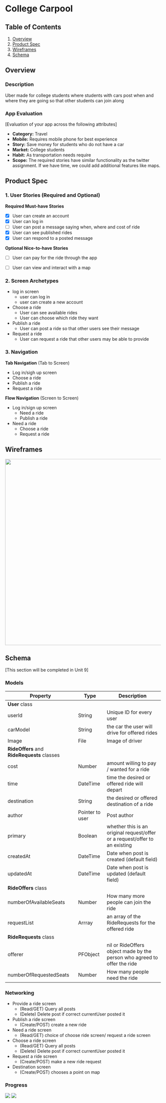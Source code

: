 # College Carpool 

## Table of Contents
1. [Overview](#Overview)
1. [Product Spec](#Product-Spec)
1. [Wireframes](#Wireframes)
2. [Schema](#Schema)

## Overview
### Description
Uber made for college students where students with cars post when and where they are going so that other students can join along

### App Evaluation
[Evaluation of your app across the following attributes]
- **Category:** Travel
- **Mobile:** Requires mobile phone for best experience
- **Story:** Save money for students who do not have a car
- **Market:** College students
- **Habit:** As transportation needs require
- **Scope:** The required stories have similar functionality as the twitter assignment. If we have time, we could add additional features like maps.

## Product Spec

### 1. User Stories (Required and Optional)

**Required Must-have Stories**

- [X] User can create an account
- [X] User can log in
- [ ] User can post a message saying when, where and cost of ride
- [X] User can see published rides
- [X] User can respond to a posted message

**Optional Nice-to-have Stories**

- [ ] User can pay for the ride through the app
- [ ] User can view and interact with a map


### 2. Screen Archetypes

* log in screen
   * user can log in
   * user can create a new account
* Choose a ride
   * User can see available rides
   * User can choose which ride they want
* Publish a ride
    * User can post a ride so that other users see their message
* Request a ride
    * User can request a ride that other users may be able to provide

### 3. Navigation

**Tab Navigation** (Tab to Screen)

* Log in/sigh up screen
* Choose a ride
* Publish a ride
* Request a ride

**Flow Navigation** (Screen to Screen)

* Log in/sign up screen
   * Need a ride
   * Publish a ride
* Need a ride
   * Choose a ride
   * Request a ride

## Wireframes

<img src="https://i.ibb.co/ckXrbSq/wireframe.jpg" width=600>

## Schema 
[This section will be completed in Unit 9]
### Models



| Property | Type     |Description                     |
| -------- | -------- | --------                       |
| **User** class|
| userId   | String   | Unique ID for every user       | 
| carModel | String   | the car the user will drive for offered rides                       |
| Image     | File     | Image of driver       |
| **RideOffers** and **RideRequests** classes|
| cost | Number   | amount willing to pay / wanted for a ride                       |
| time | DateTime   | time the desired or offered ride will depart                       |
| destination | String   | the desired or offered destination of a ride                       |
| author     | Pointer to user     | Post author       |
| primary     |  Boolean     | whether this is an original request/offer or a request/offer to an existing       |
| createdAt     | DateTime     | Date when post is created (default field)|
| updatedAt     | DateTime     | Date when post is updated (default field)|
|**RideOffers** class|
| numberOfAvailableSeats     | Number     | How many more people can join the ride|
| requestList	| Arrray<PFObject>	| an array of the RideRequests for the offered ride |
|**RideRequests** class|
| offerer     | PFObject     | nil or RideOffers object made by the person who agreed to offer the ride |
| numberOfRequestedSeats     | Number     | How many people need the ride|

### Networking
* Provide a ride screen
    * (Read/GET) Query all posts
    * (Delete) Delete post if correct currentUser posted it
* Publish a ride screen
    * (Create/POST) create a new ride
* Need a ride screen
    * (Read/GET) choice of choose ride screen/ request a ride screen
* Choose a ride screen
    * (Read/GET) Query all posts
    * (Delete) Delete post if correct currentUser posted it
* Request a ride screen
    * (Create/POST) make a new ride request
* Destination screen
    * (Create/POST) chooses a point on map

### Progress

<img src="sprint2.gif"/>
<img src="Sprint3.gif"/>
